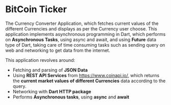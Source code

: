 # BitCoin Ticker

The Currency Converter Application, which fetches current values of the different Currencies and displays as per the Currency user choose.
This application implements asynchronous programming in Dart, which performs on **Asynchronous Tasks**, using async and await, and using **Future** data type of Dart, taking care of time consuming tasks such as sending query on web and networking to get data from the internet.

This application revolves around:
  - Fetching and parsing of **JSON Data**
  - Using **REST API Services** from https://www.coinapi.io/, which returns the **current market values of different Currencies** data according to the query.
  - Networking with **Dart HTTP package**
  - Performs **Asynchronous tasks**, using **async** and **await**
